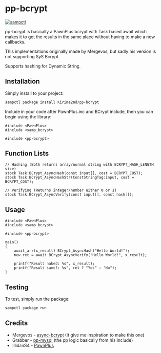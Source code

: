 # pp-bcrypt

[![sampctl](https://img.shields.io/badge/sampctl-pp--bcrypt-2f2f2f.svg?style=for-the-badge)](https://github.com/Kirima2nd/pp-bcrypt)

pp-bcrypt is basically a PawnPlus bcrypt with Task based await which
makes it to get the results in the same place without having to make a new callbacks.

This implementations originally made by Mergevos, but sadly his version is not supporting SyS Bcrypt.

Supports hashing for Dynamic String.

## Installation

Simply install to your project:

```bash
sampctl package install Kirima2nd/pp-bcrypt
```

Include in your code after PawnPlus.inc and BCrypt include, then you can begin using the library:

```pawn
#include <PawnPlus>
#include <samp_bcrypt>

#include <pp-bcrypt>
```

## Function Lists
```pawn
// Hashing (Both returns array/normal string with BCRYPT_HASH_LENGTH size)
stock Task:BCrypt_AsyncHash(const input[], cost = BCRYPT_COST);
stock Task:BCrypt_AsyncHashStr(ConstStringTag:input, cost = BCRYPT_COST);

// Verifying (Returns integer/number either 0 or 1)
stock Task:BCrypt_AsyncVerify(const input[], const hash[]);
```

## Usage

```pawn
#include <PawnPlus>
#include <samp_bcrypt>

#include <pp-bcrypt>

main()
{
    await_arr(x_result) BCrypt_AsyncHash("Hello World!");
    new ret = await BCrypt_AsyncVerify("Hello World!", x_result);

    printf("Result naked: %s", x_result);
    printf("Result same?: %s", ret ? "Yes" : "No");
}
```

## Testing

To test, simply run the package:

```bash
sampctl package run
```

## Credits
* Mergevos - [async-bcrypt](https://github.com/Mergevos/samp-async-bcrypt) (It give me inspiration to make this one)
* Grabber - [pp-mysql](https://github.com/AGraber/pawn-plus-mysql) (the pp logic basically from his include)
* IllidanS4 - [PawnPlus](https://github.com/IllidanS4/PawnPlus)
